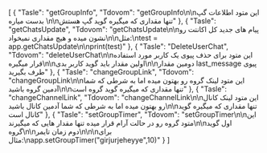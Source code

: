 [
  {
    "Tasle": "getGroupInfo",
    "Tdovom": "getGroupInfo\n\nاین متود اطلاعات گپ بدست میاره \n\nتنها مقداری که میگیره گوید گپ هستش"
  },
  {
    "Tasle": "getChatsUpdate",
    "Tdovom": "getChatsUpdate\n\nپیام های جدید کل اکانتت رو نشون میده و هیچ مقداری نمیخواد\n\nمثل:\ntest = app.getChatsUpdate\n\nprint(test)"
  },
  {
    "Tasle": "DeleteUserChat",
    "Tdovom": "deleteUserChat\n\nاین متود برای حذف پیوی یک کاربر مورد استفاده قرار میگیره\n\nاولین مقدار باید گوید کاربر بدی\n\nدومین مقدار last_message پیوی طرف بگیرید"
  },
  {
    "Tasle": "changeGroupLink",
    "Tdovom": "changeGroupLink\n\nاین متود لینک گروه رو بهتون میده اما به شرطی که شما آدمین گروه باشید\n\nتنها مقداری که میگیره گوید گروه است"
  },
  {
    "Tasle": "changeChannelLink",
    "Tdovom": "changeChannelLink\n\nاین متود لینک کانال رو بهتون میده اما به شرطی که شما آدمین کانال باشید\n\nتنها مقداری که میگیره گوید کانال است"
  },
  {
    "Tasle": "setGroupTimer",
    "Tdovom": "setGroupTimer\n\nاین متود گروه رو در حالت آرام قرار میده تنها مقدار هایی که میگیرند\n\nاول گوید گروه\n\nدوم زمان تایمر\n\n\nبرای مثال:\napp.setGroupTimer(\"girjurjeheyye\",10)"
  }
]
